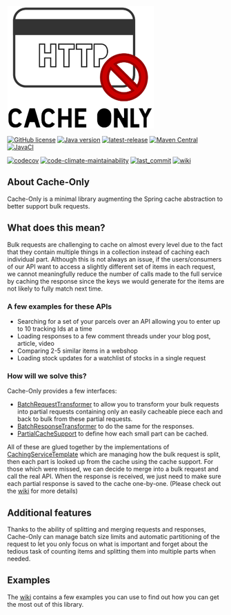 ![Cache-Only](.github/assets/CacheOnly_small.png)

[![GitHub license](https://img.shields.io/github/license/nagyesta/cache-only?color=informational)](https://raw.githubusercontent.com/nagyesta/cache-only/main/LICENSE)
[![Java version](https://img.shields.io/badge/Java%20version-11-yellow?logo=java)](https://img.shields.io/badge/Java%20version-11-yellow?logo=java)
[![latest-release](https://img.shields.io/github/v/tag/nagyesta/cache-only?color=blue&logo=git&label=releases&sort=semver)](https://github.com/nagyesta/cache-only/releases)
[![Maven Central](https://img.shields.io/maven-central/v/com.github.nagyesta/cache-only?logo=apache-maven)](https://search.maven.org/artifact/com.github.nagyesta/cache-only)
[![JavaCI](https://img.shields.io/github/actions/workflow/status/nagyesta/cache-only/gradle.yml?logo=github&branch=main)](https://img.shields.io/github/actions/workflow/status/nagyesta/cache-only/gradle.yml?logo=github&branch=main)

[![codecov](https://img.shields.io/codecov/c/github/nagyesta/cache-only?token=QRGXXRDMKH)](https://img.shields.io/codecov/c/github/nagyesta/cache-only?token=QRGXXRDMKH)
[![code-climate-maintainability](https://img.shields.io/codeclimate/maintainability/nagyesta/cache-only?logo=code%20climate)](https://img.shields.io/codeclimate/maintainability/nagyesta/cache-only?logo=code%20climate)
[![last_commit](https://img.shields.io/github/last-commit/nagyesta/cache-only?logo=git)](https://img.shields.io/github/last-commit/nagyesta/cache-only?logo=git)
[![wiki](https://img.shields.io/badge/See-Wiki-informational)](https://github.com/nagyesta/cache-only/wiki)

## About Cache-Only

Cache-Only is a minimal library augmenting the Spring cache abstraction to better support bulk requests.

## What does this mean?

Bulk requests are challenging to cache on almost every level due to the fact that they contain multiple things in a
collection instead of caching each individual part. Although this is not always an issue, if the users/consumers of our
API want to access a slightly different set of items in each request, we cannot meaningfully reduce the number of calls
made to the full service by caching the response since the keys we would generate for the items are not likely to fully
match next time.

### A few examples for these APIs

- Searching for a set of your parcels over an API allowing you to enter up to 10 tracking Ids at a time
- Loading responses to a few comment threads under your blog post, article, video
- Comparing 2-5 similar items in a webshop
- Loading stock updates for a watchlist of stocks in a single request

### How will we solve this?

Cache-Only provides a few interfaces:

- [BatchRequestTransformer](src/main/java/com/github/nagyesta/cacheonly/transform/BatchRequestTransformer.java) to allow
  you to transform your bulk requests into partial requests containing only an easily cacheable piece each and back to
  bulk from these partial requests.
- [BatchResponseTransformer](src/main/java/com/github/nagyesta/cacheonly/transform/BatchResponseTransformer.java) to do
  the same for the responses.
- [PartialCacheSupport](src/main/java/com/github/nagyesta/cacheonly/transform/PartialCacheSupport.java) to define how
  each small part can be cached.

All of these are glued together by the implementations
of [CachingServiceTemplate](src/main/java/com/github/nagyesta/cacheonly/core/CachingServiceTemplate.java)
which are managing how the bulk request is split, then each part is looked up from the cache
using the cache support. For those which were missed, we can decide to merge into a bulk request and call the real API.
When the response is received, we just need to make sure each partial response is saved to the cache one-by-one. (Please
check out the [wiki](https://github.com/nagyesta/cache-only/wiki) for more details)

## Additional features

Thanks to the ability of splitting and merging requests and responses, Cache-Only can manage batch size limits and
automatic partitioning of the request to let you only focus on what is important and forget about the tedious task of
counting items and splitting them into multiple parts when needed.

## Examples

The [wiki](https://github.com/nagyesta/cache-only/wiki) contains a few examples you can use to find out how you can get
the most out of this library.
